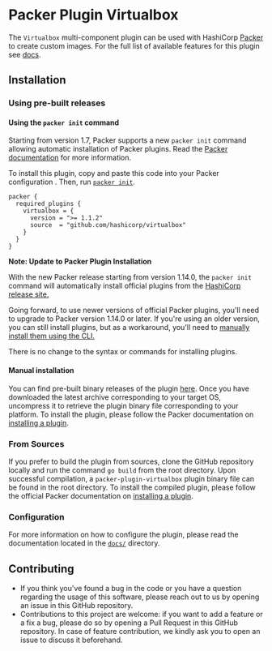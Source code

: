 # Packer Plugin Virtualbox
The `Virtualbox` multi-component plugin can be used with HashiCorp [Packer](https://developer.hashicorp.com/packer)
to create custom images. For the full list of available features for this plugin see [docs](docs).

## Installation

### Using pre-built releases

#### Using the `packer init` command

Starting from version 1.7, Packer supports a new `packer init` command allowing
automatic installation of Packer plugins. Read the
[Packer documentation](https://developer.hashicorp.com/packer/docs/commands/init) for more information.

To install this plugin, copy and paste this code into your Packer configuration .
Then, run [`packer init`](https://developer.hashicorp.com/packer/docs/commands/init).

```hcl
packer {
  required_plugins {
    virtualbox = {
      version = ">= 1.1.2"
      source  = "github.com/hashicorp/virtualbox"
    }
  }
}
```

**Note: Update to Packer Plugin Installation**

With the new Packer release starting from version 1.14.0, the `packer init` command will automatically install official plugins from the [HashiCorp release site.](https://releases.hashicorp.com/)

Going forward, to use newer versions of official Packer plugins, you'll need to upgrade to Packer version 1.14.0 or later. If you're using an older version, you can still install plugins, but as a workaround, you'll need to [manually install them using the CLI.](https://developer.hashicorp.com/packer/docs/plugins/install#manually-install-plugins-using-the-cli)

There is no change to the syntax or commands for installing plugins.

#### Manual installation

You can find pre-built binary releases of the plugin [here](https://github.com/hashicorp/packer-plugin-virtualbox/releases).
Once you have downloaded the latest archive corresponding to your target OS,
uncompress it to retrieve the plugin binary file corresponding to your platform.
To install the plugin, please follow the Packer documentation on
[installing a plugin](https://developer.hashicorp.com/packer/docs/extending/plugins/#installing-plugins).


### From Sources

If you prefer to build the plugin from sources, clone the GitHub repository
locally and run the command `go build` from the root
directory. Upon successful compilation, a `packer-plugin-virtualbox` plugin
binary file can be found in the root directory.
To install the compiled plugin, please follow the official Packer documentation
on [installing a plugin](https://developer.hashicorp.com/packer/docs/extending/plugins/#installing-plugins).


### Configuration

For more information on how to configure the plugin, please read the
documentation located in the [`docs/`](docs) directory.


## Contributing

* If you think you've found a bug in the code or you have a question regarding
  the usage of this software, please reach out to us by opening an issue in
  this GitHub repository.
* Contributions to this project are welcome: if you want to add a feature or a
  fix a bug, please do so by opening a Pull Request in this GitHub repository.
  In case of feature contribution, we kindly ask you to open an issue to
  discuss it beforehand.
